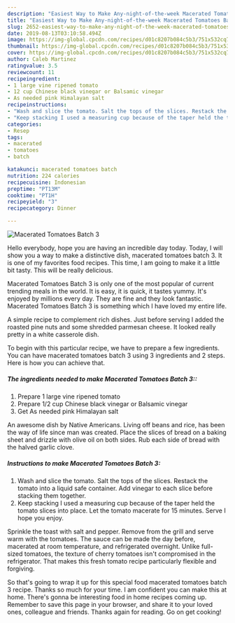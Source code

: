 ```yaml
---
description: "Easiest Way to Make Any-night-of-the-week Macerated Tomatoes Batch 3"
title: "Easiest Way to Make Any-night-of-the-week Macerated Tomatoes Batch 3"
slug: 2652-easiest-way-to-make-any-night-of-the-week-macerated-tomatoes-batch-3
date: 2019-08-13T03:10:58.494Z
image: https://img-global.cpcdn.com/recipes/d01c8207b084c5b3/751x532cq70/macerated-tomatoes-batch-3-recipe-main-photo.jpg
thumbnail: https://img-global.cpcdn.com/recipes/d01c8207b084c5b3/751x532cq70/macerated-tomatoes-batch-3-recipe-main-photo.jpg
cover: https://img-global.cpcdn.com/recipes/d01c8207b084c5b3/751x532cq70/macerated-tomatoes-batch-3-recipe-main-photo.jpg
author: Caleb Martinez
ratingvalue: 3.5
reviewcount: 11
recipeingredient:
- 1 large vine ripened tomato
- 12 cup Chinese black vinegar or Balsamic vinegar
- As needed pink Himalayan salt
recipeinstructions:
- "Wash and slice the tomato. Salt the tops of the slices. Restack the tomato into a liquid safe container. Add vinegar to each slice before stacking them together."
- "Keep stacking I used a measuring cup because of the taper held the tomato slices into place. Let the tomato macerate for 15 minutes. Serve I hope you enjoy."
categories:
- Resep
tags:
- macerated
- tomatoes
- batch

katakunci: macerated tomatoes batch
nutrition: 224 calories
recipecuisine: Indonesian
preptime: "PT13M"
cooktime: "PT1H"
recipeyield: "3"
recipecategory: Dinner

---
```



![Macerated Tomatoes Batch 3](https://img-global.cpcdn.com/recipes/d01c8207b084c5b3/751x532cq70/macerated-tomatoes-batch-3-recipe-main-photo.jpg)

Hello everybody, hope you are having an incredible day today. Today, I will show you a way to make a distinctive dish, macerated tomatoes batch 3. It is one of my favorites food recipes. This time, I am going to make it a little bit tasty. This will be really delicious.

Macerated Tomatoes Batch 3 is only one of the most popular of current trending meals in the world. It is easy, it is quick, it tastes yummy. It's enjoyed by millions every day. They are fine and they look fantastic. Macerated Tomatoes Batch 3 is something which I have loved my entire life.

A simple recipe to complement rich dishes. Just before serving I added the roasted pine nuts and some shredded parmesan cheese. It looked really pretty in a white casserole dish.


To begin with this particular recipe, we have to prepare a few ingredients. You can have macerated tomatoes batch 3 using 3 ingredients and 2 steps. Here is how you can achieve that.

##### The ingredients needed to make Macerated Tomatoes Batch 3::

1. Prepare 1 large vine ripened tomato
1. Prepare 1/2 cup Chinese black vinegar or Balsamic vinegar
1. Get As needed pink Himalayan salt


An awesome dish by Native Americans. Living off beans and rice, has been the way of life since man was created. Place the slices of bread on a baking sheet and drizzle with olive oil on both sides. Rub each side of bread with the halved garlic clove. 

##### Instructions to make Macerated Tomatoes Batch 3:

1. Wash and slice the tomato. Salt the tops of the slices. Restack the tomato into a liquid safe container. Add vinegar to each slice before stacking them together.
1. Keep stacking I used a measuring cup because of the taper held the tomato slices into place. Let the tomato macerate for 15 minutes. Serve I hope you enjoy.


Sprinkle the toast with salt and pepper. Remove from the grill and serve warm with the tomatoes. The sauce can be made the day before, macerated at room temperature, and refrigerated overnight. Unlike full-sized tomatoes, the texture of cherry tomatoes isn&#39;t compromised in the refrigerator. That makes this fresh tomato recipe particularly flexible and forgiving. 

So that's going to wrap it up for this special food macerated tomatoes batch 3 recipe. Thanks so much for your time. I am confident you can make this at home. There's gonna be interesting food in home recipes coming up. Remember to save this page in your browser, and share it to your loved ones, colleague and friends. Thanks again for reading. Go on get cooking!
